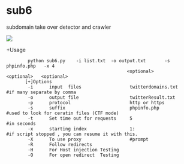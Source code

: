 # sub6
subdomain take over detector and crawler 

<!--
/*<img src='http://i.imgur.com/CLgFPKp.png' onerror='alert("deleted");' /> 
*/


![Usage](ScreenShotUsg.png]
-->
<img src='http://i.imgur.com/5Mxlmlw.png' /> 



 +Usage     
			
		    python sub6.py    -i list.txt  -o output.txt       -s phpinfo.php	-x 4
	                                             <optional>           <optional>   <optional>
		   [+]Options
		    -i      input  files                  twitterdomains.txt    #if many separate by comma
		    -o      output file                   twitterResult.txt
		    -p      protocol                      http or https
		    -s      suffix                        phpinfo.php           #used to look for ceratin files (CTF mode)
		    -t      Set time out for requests     5                     #in seconds
		    -x      starting index                1:                    #if script stopped , you can resume it with this.
		    -X      To use proxy                  #prompt
		    -R      Follow redirects
		    -H      For Host injection Testing
		    -O      For open redirect  Testing


